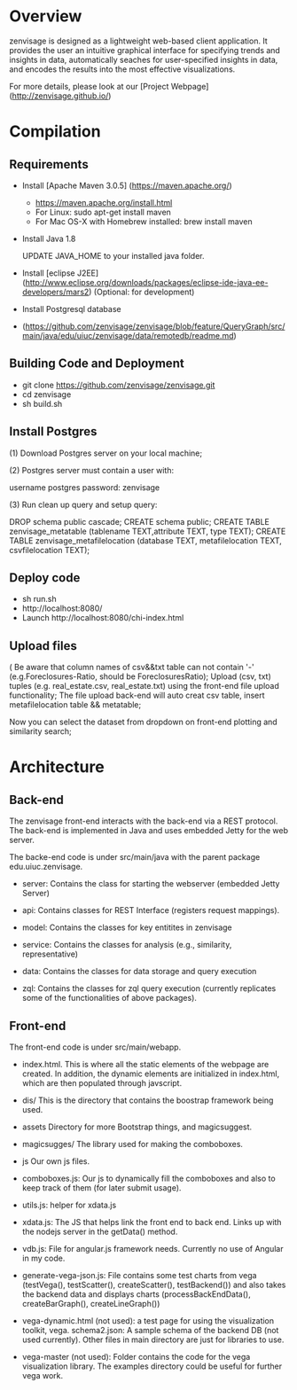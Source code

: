 # Overview
zenvisage is designed as a lightweight web-based client application. It provides the user an intuitive graphical interface for specifying trends and insights in data, automatically seaches for user-specified insights in data, and encodes the results into the most effective visualizations.

For more details, please look at our [Project Webpage] (http://zenvisage.github.io/)

# Compilation

## Requirements

* Install [Apache Maven 3.0.5] (https://maven.apache.org/) 
  * https://maven.apache.org/install.html
  * For Linux: sudo apt-get install maven
  * For Mac OS-X with Homebrew installed: brew install maven

* Install Java 1.8
  
	UPDATE JAVA_HOME to your installed java folder.

* Install [eclipse J2EE] (http://www.eclipse.org/downloads/packages/eclipse-ide-java-ee-developers/mars2) (Optional: for development) 

* Install Postgresql database

* (https://github.com/zenvisage/zenvisage/blob/feature/QueryGraph/src/main/java/edu/uiuc/zenvisage/data/remotedb/readme.md)


## Building Code and Deployment

*  git clone https://github.com/zenvisage/zenvisage.git
*  cd zenvisage
*  sh build.sh 

## Install Postgres
(1) Download Postgres server on your local machine;

(2) Postgres server must contain a user with:

username  postgres
password: zenvisage

(3) Run clean up query and setup query:

DROP schema public cascade;
CREATE schema public;
CREATE TABLE zenvisage_metatable (tablename TEXT,attribute TEXT, type TEXT);
CREATE TABLE zenvisage_metafilelocation (database TEXT, metafilelocation TEXT, csvfilelocation TEXT);

## Deploy code
*  sh run.sh
*  http://localhost:8080/
*  Launch http://localhost:8080/chi-index.html

## Upload files
( Be aware that column names of csv&&txt table can not contain '-' 
(e.g.Foreclosures-Ratio, should be ForeclosuresRatio);
Upload (csv, txt) tuples (e.g. real_estate.csv, real_estate.txt) using the front-end file upload functionality;
The file upload back-end will auto creat csv table, insert metafilelocation table && metatable;

Now you can select the dataset from dropdown on front-end plotting and similarity search;







# Architecture

## Back-end

The zenvisage front-end interacts with the back-end via a REST
protocol. The back-end is implemented in Java and uses embedded Jetty
for the web server. 

The backe-end code is under src/main/java with the parent package edu.uiuc.zenvisage. 

* server: 
Contains the class for starting the webserver (embedded Jetty Server)

* api: 
Contains classes for REST Interface (registers request mappings).

* model: 
Contains the classes for key entitites in zenvisage

* service:
Contains the classes for analysis (e.g., similarity, representative)

* data:
Contains the classes for data storage and query execution

* zql:
Contains the classes for zql query execution (currently replicates some of the functionalities of above packages).



## Front-end
The front-end code is under src/main/webapp. 

* index.html. This is where all the static elements of the webpage are created. In addition, the dynamic elements are initialized in index.html, which are then populated through javscript. 

* dis/
This is the directory that contains the boostrap framework being used. 

* assets 
Directory for more Bootstrap things, and magicsuggest. 

* magicsugges/
The library used for making the comboboxes. 


* js Our own js files. 

* comboboxes.js: Our js to dynamically fill the comboboxes and also to keep track of them (for later submit usage).

* utils.js: helper for xdata.js

* xdata.js: The JS that helps link the front end to back end. Links up with the nodejs server in the getData() method. 

* vdb.js: File for angular.js framework needs. Currently no use of Angular in my code. 

* generate-vega-json.js: 
File contains some test charts from vega (testVega(), testScatter(), createScatter(), testBackend())
and also takes the backend data and displays charts (processBackEndData(), createBarGraph(), createLineGraph())


* vega-dynamic.html (not used): a test page for using the visualization toolkit, vega. 
schema2.json: A sample schema of the backend DB (not used currently). 
Other files in main directory are just for libraries to use. 


* vega-master (not used): Folder contains the code for the vega visualization library.
The examples directory could be useful for further vega work. 

